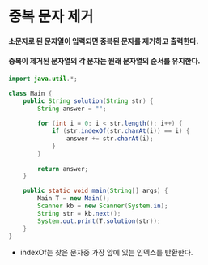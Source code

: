 # 중복 문자 제거

#### 소문자로 된 문자열이 입력되면 중복된 문자를 제거하고 출력한다.

#### 중복이 제거된 문자열의 각 문자는 원래 문자열의 순서를 유지한다.

```java
import java.util.*;

class Main {
    public String solution(String str) {
        String answer = "";
        
        for (int i = 0; i < str.length(); i++) {
            if (str.indexOf(str.charAt(i)) == i) {
                answer += str.charAt(i);
            }
        }
        
        return answer;
    }

    public static void main(String[] args) {
        Main T = new Main();
        Scanner kb = new Scanner(System.in);
        String str = kb.next();
        System.out.print(T.solution(str));
    }
}
```

- indexOf는 찾은 문자중 가장 앞에 있는 인덱스를 반환한다.